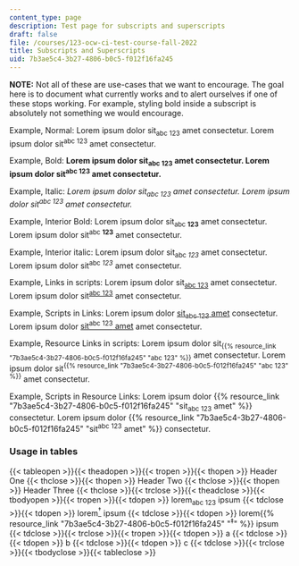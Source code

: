 ```yaml
---
content_type: page
description: Test page for subscripts and superscripts
draft: false
file: /courses/123-ocw-ci-test-course-fall-2022
title: Subscripts and Superscripts
uid: 7b3ae5c4-3b27-4806-b0c5-f012f16fa245
---
```


**NOTE:** Not all of these are use-cases that we want to encourage. The goal here is to document what currently works and to alert ourselves if one of these stops working. For example, styling bold inside a subscript is absolutely not something we would encourage.

Example, Normal: Lorem ipsum dolor sit<sub>abc 123</sub> amet consectetur. Lorem ipsum dolor sit<sup>abc 123</sup> amet consectetur.

Example, Bold: **Lorem ipsum dolor sit<sub>abc 123</sub> amet consectetur. Lorem ipsum dolor sit<sup>abc 123</sup> amet consectetur.**

Example, Italic: *Lorem ipsum dolor sit<sub>abc 123</sub> amet consectetur. Lorem ipsum dolor sit<sup>abc 123</sup> amet consectetur.*

Example, Interior Bold: Lorem ipsum dolor sit<sub>abc **123**</sub> amet consectetur. Lorem ipsum dolor sit<sup>abc **123**</sup> amet consectetur.

Example, Interior italic: Lorem ipsum dolor sit<sub>abc *123*</sub> amet consectetur. Lorem ipsum dolor sit<sup>abc *123*</sup> amet consectetur.

Example, Links in scripts: Lorem ipsum dolor sit<sub>[abc 123](https://mit.edu)</sub> amet consectetur. Lorem ipsum dolor sit<sup>[abc 123](https://mit.edu)</sup> amet consectetur.

Example, Scripts in Links: Lorem ipsum dolor [sit<sub>abc 123</sub> amet](https://mit.edu) consectetur. Lorem ipsum dolor [sit<sup>abc 123</sup> amet](https://mit.edu) amet consectetur.

Example, Resource Links in scripts: Lorem ipsum dolor sit<sub>{{% resource_link "7b3ae5c4-3b27-4806-b0c5-f012f16fa245" "abc 123" %}}</sub> amet consectetur. Lorem ipsum dolor sit<sup>{{% resource_link "7b3ae5c4-3b27-4806-b0c5-f012f16fa245" "abc 123" %}}</sup> amet consectetur.

Example, Scripts in Resource Links: Lorem ipsum dolor {{% resource_link "7b3ae5c4-3b27-4806-b0c5-f012f16fa245" "sit<sub>abc 123</sub> amet" %}} consectetur. Lorem ipsum dolor {{% resource_link "7b3ae5c4-3b27-4806-b0c5-f012f16fa245" "sit<sup>abc 123</sup> amet" %}} consectetur.

### Usage in tables

{{< tableopen >}}{{< theadopen >}}{{< tropen >}}{{< thopen >}}
Header One
{{< thclose >}}{{< thopen >}}
Header Two
{{< thclose >}}{{< thopen >}}
Header Three
{{< thclose >}}{{< trclose >}}{{< theadclose >}}{{< tbodyopen >}}{{< tropen >}}{{< tdopen >}}
lorem<sub>abc 123</sub> ipsum
{{< tdclose >}}{{< tdopen >}}
lorem[<sup>†</sup>](https://mit.edu) ipsum
{{< tdclose >}}{{< tdopen >}}
lorem{{% resource_link "7b3ae5c4-3b27-4806-b0c5-f012f16fa245" "<sup>‡</sup>" %}} ipsum
{{< tdclose >}}{{< trclose >}}{{< tropen >}}{{< tdopen >}}
a
{{< tdclose >}}{{< tdopen >}}
b
{{< tdclose >}}{{< tdopen >}}
c
{{< tdclose >}}{{< trclose >}}{{< tbodyclose >}}{{< tableclose >}}